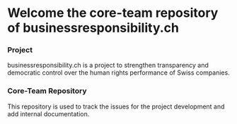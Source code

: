 # Welcome the core-team repository of businessresponsibility.ch

### Project
businessresponsibility.ch is a project to strengthen transparency and democratic control over the human rights
performance of Swiss companies.

### Core-Team Repository

This repository is used to track the issues for the project development and add internal documentation.

